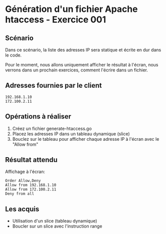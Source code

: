 # Génération d'un fichier Apache htaccess - Exercice 001

## Scénario

Dans ce scénario, la liste des adresses IP sera statique et écrite en dur dans le code.

Pour le moment, nous allons uniquement afficher le résultat à l'écran, nous verrons dans un prochain exercices, comment l'écrire dans un fichier.

## Adresses fournies par le client

```
192.168.1.10
172.100.2.11
```

## Opérations à réaliser

1. Créez un fichier generate-htaccess.go
2. Placez les adresses IP dans un tableau dynamique (slice)
3. Bouclez sur le tableau pour afficher chaque adresse IP à l'écran avec le "Allow from"

## Résultat attendu

Affichage à l'écran:

```
Order Allow,Deny
Allow from 192.168.1.10
Allow from 172.100.2.11
Deny from all
```

## Les acquis

- Utilisation d'un slice (tableau dynamique)
- Boucler sur un slice avec l'instruction range

